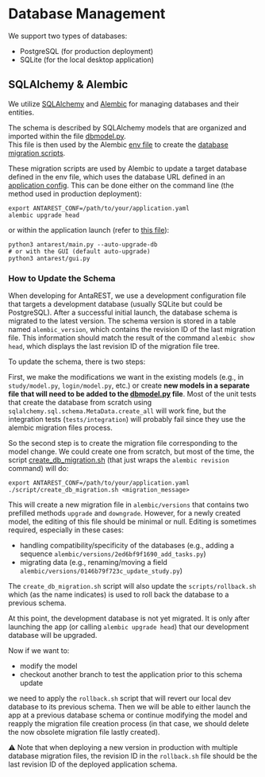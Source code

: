 # Database Management

We support two types of databases:
- PostgreSQL (for production deployment)
- SQLite (for the local desktop application)

## SQLAlchemy & Alembic

We utilize [SQLAlchemy](https://www.sqlalchemy.org/) and [Alembic](https://alembic.sqlalchemy.org/en/latest/) for managing databases and their entities.

The schema is described by SQLAlchemy models that are organized and imported within the file [dbmodel.py](https://github.com/AntaresSimulatorTeam/AntaREST/blob/master/antarest/dbmodel.py).  
This file is then used by the Alembic [env file](https://github.com/AntaresSimulatorTeam/AntaREST/blob/master/alembic/env.py) to create the [database migration scripts](https://github.com/AntaresSimulatorTeam/AntaREST/blob/master/alembic/versions).

These migration scripts are used by Alembic to update a target database defined in the env file, which uses the database URL defined in an [application config]('../install/2-CONFIG.md'). This can be done either on the command line (the method used in production deployment):

```shell
export ANTAREST_CONF=/path/to/your/application.yaml
alembic upgrade head
```

or within the application launch (refer to [this file](https://github.com/AntaresSimulatorTeam/AntaREST/blob/master/antarest/core/persistence.py)):

```shell
python3 antarest/main.py --auto-upgrade-db
# or with the GUI (default auto-upgrade)
python3 antarest/gui.py
```

### How to Update the Schema

When developing for AntaREST, we use a development configuration file that targets a development database (usually SQLite but could be PostgreSQL).
After a successful initial launch, the database schema is migrated to the latest version.
The schema version is stored in a table named `alembic_version`, which contains the revision ID of the last migration file.
This information should match the result of the command `alembic show head`, which displays the last revision ID of the migration file tree.

To update the schema, there is two steps:

First, we make the modifications we want in the existing models (e.g., in `study/model.py`, `login/model.py`, etc.) or create **new models in a separate file that will need to be added to the [dbmodel.py](https://github.com/AntaresSimulatorTeam/AntaREST/blob/master/antarest/dbmodel.py) file**.
Most of the unit tests that create the database from scratch using `sqlalchemy.sql.schema.MetaData.create_all` will work fine, but the integration tests (`tests/integration`) will probably fail since they use the alembic migration files process.

So the second step is to create the migration file corresponding to the model change.
We could create one from scratch, but most of the time, the script [create_db_migration.sh](https://github.com/AntaresSimulatorTeam/AntaREST/blob/master/scripts/create_db_migration.sh) (that just wraps the `alembic revision` command) will do:

```shell
export ANTAREST_CONF=/path/to/your/application.yaml
./script/create_db_migration.sh <migration_message>
```

This will create a new migration file in `alembic/versions` that contains two prefilled methods `upgrade` and `downgrade`.
However, for a newly created model, the editing of this file should be minimal or null.
Editing is sometimes required, especially in these cases:
- handling compatibility/specificity of the databases (e.g., adding a sequence `alembic/versions/2ed6bf9f1690_add_tasks.py`)
- migrating data (e.g., renaming/moving a field `alembic/versions/0146b79f723c_update_study.py`)

The `create_db_migration.sh` script will also update the `scripts/rollback.sh` which (as the name indicates) is used to roll back the database to a previous schema.

At this point, the development database is not yet migrated.
It is only after launching the app (or calling `alembic upgrade head`) that our development database will be upgraded.
 
Now if we want to:
- modify the model
- checkout another branch to test the application prior to this schema update

we need to apply the `rollback.sh` script that will revert our local dev database to its previous schema.
Then we will be able to either launch the app at a previous database schema or continue modifying the model and reapply the migration file creation process (in that case, we should delete the now obsolete migration file lastly created).

⚠️ Note that when deploying a new version in production with multiple database migration files, the revision ID in the `rollback.sh` file should be the last revision ID of the deployed application schema.
